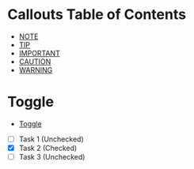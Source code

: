# Callouts Table of Contents

- [NOTE](./Callouts.md#note)
- [TIP](./Callouts.md#tip)
- [IMPORTANT](./Callouts.md#important)
- [CAUTION](./Callouts.md#caution)
- [WARNING](./Callouts.md#warning)

# Toggle

- [Toggle](./Toggle.md#note)


- [ ] Task 1 (Unchecked)
- [x] Task 2 (Checked)
- [ ] Task 3 (Unchecked)
